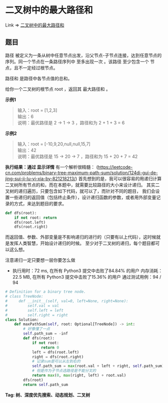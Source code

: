 # 二叉树中的最大路径和

Link => [二叉树中的最大路径和](https://leetcode-cn.com/problems/binary-tree-maximum-path-sum/)

## 题目
路径 被定义为一条从树中任意节点出发，沿父节点-子节点连接，达到任意节点的序列。同一个节点在一条路径序列中 至多出现一次 。该路径 至少包含一个 节点，且不一定经过根节点。

路径和 是路径中各节点值的总和。

给你一个二叉树的根节点 root ，返回其 最大路径和 。

**示例1**
>输入：root = [1,2,3]<br />
>输出：6<br />
>说明：最优路径是 2 -> 1 -> 3 ，路径和为 2 + 1 + 3 = 6<br />

**示例2**
>输入：root = [-10,9,20,null,null,15,7]<br />
>输出：42<br />
>说明：最优路径是 15 -> 20 -> 7 ，路径和为 15 + 20 + 7 = 42<br />

**执行结果：通过 显示详情**
有一个解析很精髓：
(https://leetcode-cn.com/problems/binary-tree-maximum-path-sum/solution/124di-gui-de-jing-sui-ji-lu-yi-xia-by-821218213/)
首先想到的是，我可以很容易的用递归计算二叉树所有节点的和，而在本题中，就需要比较路径的大小来设计递归。
其实二叉树的递归遍历，只要包含如下代码，就可以了，而针对不同的题目，
我们会设置一些递归的返回值（包括终止条件），设计递归函数的参数，或者用外部变量记录的方式，来达到题目的要求。
```python
def dfs(root):
    if not root: return
    dfs(root.left)
    dfs(root.right)
```
而返回值、参数、外部变量是不影响递归的进行的（只要有以上代码），这时候就是发挥人类智慧，开始设计递归的时候。
至少对于二叉树的递归，每个题目都可以这么想。

注意递归一定只要想一层你要怎么做

- 执行用时：72 ms, 在所有 Python3 提交中击败了84.84% 的用户
内存消耗：22.5 MB, 在所有 Python3 提交中击败了15.36% 的用户
通过测试用例：94 / 94

```python
# Definition for a binary tree node.
# class TreeNode:
#     def __init__(self, val=0, left=None, right=None):
#         self.val = val
#         self.left = left
#         self.right = right
class Solution:
    def maxPathSum(self, root: Optional[TreeNode]) -> int:
        # 好像懂了一点
        self.path_sum = -inf
        def dfs(root):
            if not root:
                return 0
            left = dfs(root.left)
            right = dfs(root.right)
            # 记录sum是可以从左到右的
            self.path_sum = max(root.val + left + right, self.path_sum)
            # 但是作为子节点选路径是不能分叉的
            return max(0, max(right, left) + root.val)
        dfs(root)
        return self.path_sum

```

**Tag: 树、深度优先搜索、动态规划、二叉树**
